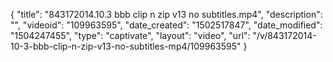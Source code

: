 {
    "title": "843172014.10.3 bbb clip n zip v13 no subtitles.mp4",
    "description": "",
    "videoid": "109963595",
    "date_created": "1502517847",
    "date_modified": "1504247455",
    "type": "captivate",
    "layout": "video",
    "url": "\/v\/843172014-10-3-bbb-clip-n-zip-v13-no-subtitles-mp4\/109963595"
}